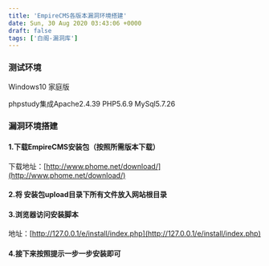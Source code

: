 ```yaml
---
title: 'EmpireCMS各版本漏洞环境搭建'
date: Sun, 30 Aug 2020 03:43:06 +0000
draft: false
tags: ['白阁-漏洞库']
---
```


### 测试环境

Windows10 家庭版

phpstudy集成Apache2.4.39 PHP5.6.9 MySql5.7.26

### 漏洞环境搭建

#### 1.下载EmpireCMS安装包（按照所需版本下载）

下载地址：[http://www.phome.net/download/](http://www.phome.net/download/)

#### 2.将 安装包upload目录下所有文件放入网站根目录

#### 3.浏览器访问安装脚本

地址：[http://127.0.0.1/e/install/index.php](http://127.0.0.1/e/install/index.php)

#### 4.接下来按照提示一步一步安装即可